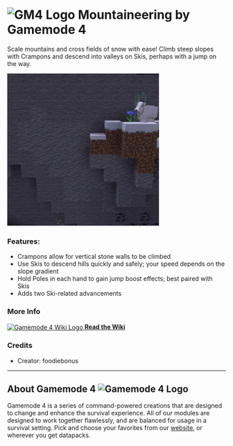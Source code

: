 # <img src="https://raw.githubusercontent.com/Gamemode4Dev/GM4_Datapacks/master/base/images/gm4_logo.png" alt="GM4 Logo" width="32" /> Mountaineering by Gamemode 4<!--$pmc:delete-->

Scale mountains and cross fields of snow with ease! Climb steep slopes with Crampons and descend into valleys on Skis, perhaps with a jump on the way. <!--$pmc:headerSize-->

<img src="https://raw.githubusercontent.com/Gamemode4Dev/GM4_Datapacks/master/gm4_mountaineering/images/mountaineering.webp" alt="Mountaineering Example" width="350"/>  

### Features:
- Crampons allow for vertical stone walls to be climbed
- Use Skis to descend hills quickly and safely; your speed depends on the slope gradient
- Hold Poles in each hand to gain jump boost effects; best paired with Skis
- Adds two Ski-related advancements

### More Info
[<img src="https://raw.githubusercontent.com/Gamemode4Dev/GM4_Datapacks/master/base/images/gm4_wiki_logo.png" alt="Gamemode 4 Wiki Logo" width="40" align="center"/> **Read the Wiki**](https://wiki.gm4.co/wiki/Mountaineering)

### Credits
- Creator: foodiebonus

---
## About Gamemode 4 <img src="https://raw.githubusercontent.com/Gamemode4Dev/GM4_Datapacks/master/base/images/gm4_logo.png" alt="Gamemode 4 Logo" width="20"/>
Gamemode 4 is a series of command-powered creations that are designed to change and enhance the survival experience. All of our modules are designed to work together flawlessly, and are balanced for usage in a survival setting. Pick and choose your favorites from our [website](https://gm4.co), or wherever you get datapacks.